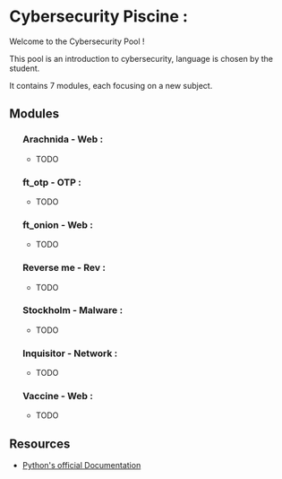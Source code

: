 <!DOCTYPE html>
<html>
<body>
  <h1>Cybersecurity Piscine :</a></h1>
  <p>Welcome to the Cybersecurity Pool !</p>
  <p>This pool is an introduction to cybersecurity, language is chosen by the student.</p>
  <p>It contains 7 modules, each focusing on a new subject.</p>

  <h2>Modules</h2>
  <ul><h3>Arachnida - Web :</h3>
    <ul>
        <li>TODO</li>
    </ul>
    <h3>ft_otp - OTP :</h3>
    <ul>
        <li>TODO</li>
    </ul>
    <h3>ft_onion - Web :</h3>
    <ul>
        <li>TODO</li>
    </ul>
    <h3>Reverse me - Rev :</h3>
    <ul>
        <li>TODO</li>
    </ul>
    <h3>Stockholm - Malware :</h3>
    <ul>
        <li>TODO</li>
    </ul>
    <h3>Inquisitor - Network :</h3>
    <ul>
        <li>TODO</li>
    </ul>
    <h3>Vaccine - Web :</h3>
    <ul>
        <li>TODO</li>
    </ul>
  </ul>


  <h2>Resources</h2>
  <ul>
    <li><a href="https://docs.python.org/3/tutorial/index.html">Python's official Documentation</a></li>

</body>
</html>
